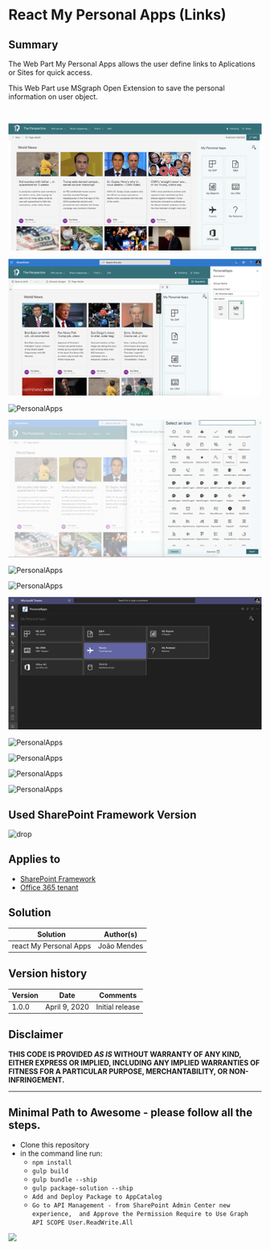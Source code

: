 # React My Personal Apps (Links)

## Summary
The Web Part My Personal Apps allows the user define links to Aplications or Sites for quick access. 

This Web Part use MSgraph Open Extension to save the personal information on user object.

  

![Birthdays Web Part](/samples/react-my-personal-apps/assets/Image1.png)

![PersonalApps](./assets/image11.png)


![PersonalApps](https://github.com/joaojmendes/sp-dev-fx-webparts/blob/react-my-personal-apps/samples/react-my-personal-apps/assets/Image2.png)

![PersonalApps](./assets/Image3.png)

![PersonalApps](https://github.com/joaojmendes/sp-dev-fx-webparts/blob/react-my-personal-apps/samples/react-my-personal-apps/assets/Image4.png)

![PersonalApps](https://github.com/joaojmendes/sp-dev-fx-webparts/blob/react-my-personal-apps/samples/react-my-personal-apps/assets/Image5.png)

![PersonalApps](./assets/Image06.png)

![PersonalApps](https://github.com/joaojmendes/sp-dev-fx-webparts/blob/react-my-personal-apps/samples/react-my-personal-apps/assets/Image7.png)

![PersonalApps](https://github.com/joaojmendes/sp-dev-fx-webparts/blob/react-my-personal-apps/samples/react-my-personal-apps/assets/Image8.png)

![PersonalApps](https://github.com/joaojmendes/sp-dev-fx-webparts/blob/react-my-personal-apps/samples/react-my-personal-apps/assets/Image9.png)

![PersonalApps](https://github.com/joaojmendes/sp-dev-fx-webparts/blob/react-my-personal-apps/samples/react-my-personal-apps/assets/Image10.png)


## Used SharePoint Framework Version 
![drop](https://img.shields.io/badge/version-1.10.0-green.svg)

## Applies to

* [SharePoint Framework](https:/dev.office.com/sharepoint)
* [Office 365 tenant](https://dev.office.com/sharepoint/docs/spfx/set-up-your-development-environment)


## Solution

Solution|Author(s)
--------|---------
react  My Personal Apps|João Mendes

## Version history

Version|Date|Comments
-------|----|--------
1.0.0|April 9, 2020|Initial release


## Disclaimer
**THIS CODE IS PROVIDED *AS IS* WITHOUT WARRANTY OF ANY KIND, EITHER EXPRESS OR IMPLIED, INCLUDING ANY IMPLIED WARRANTIES OF FITNESS FOR A PARTICULAR PURPOSE, MERCHANTABILITY, OR NON-INFRINGEMENT.**

---

## Minimal Path to Awesome - please follow all the steps.

- Clone this repository
- in the command line run:
  - `npm install`
  - `gulp build`
  - `gulp bundle --ship`
  - `gulp package-solution --ship`
  - `Add and Deploy Package to AppCatalog `
  - `Go to API Management - from SharePoint Admin Center new experience,  and Approve the Permission Require to Use Graph API SCOPE User.ReadWrite.All`



<img src="https://telemetry.sharepointpnp.com/sp-dev-fx-webparts/samples/react-my-personal-apps" />

